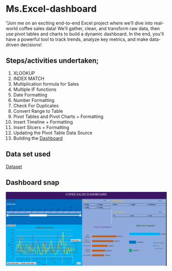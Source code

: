 # Ms.Excel-dashboard
"Join me on an exciting end-to-end Excel project where we’ll dive into real-world coffee sales data! We’ll gather, clean, and transform raw data, then use pivot tables and charts to build a dynamic dashboard. In the end, you'll have a powerful tool to track trends, analyze key metrics, and make data-driven decisions!


## Steps/activities undertaken;
1.	XLOOKUP
2.	INDEX MATCH
3.	Multiplication formula for Sales
4.	Multiple IF functions
5.	Date Formatting
6.	Number Formatting
7.	Check For Duplicates
8.	Convert Range to Table
9.	Pivot Tables and Pivot Charts + Formatting
10.	Insert Timeline + Formatting
11.	Insert Slicers + Formatting
12.	Updating the Pivot Table Data Source
13.	Building the [Dashboard](https://github.com/babazeek/Excel-dashboard/blob/main/Coffeesalsedashboard.png)


    
 ## Data set used  
[Dataset](https://github.com/babazeek/Excel-dashboard/blob/main/coffeeOrdersProjectdata.xlsx)

## Dashboard snap
![Dashboard](https://raw.githubusercontent.com/babazeek/Excel-dashboard/main/Coffeesalsedashboard.png)






